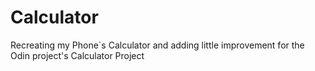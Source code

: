 # Calculator
Recreating my Phone`s Calculator and adding little improvement for the Odin project's Calculator Project
